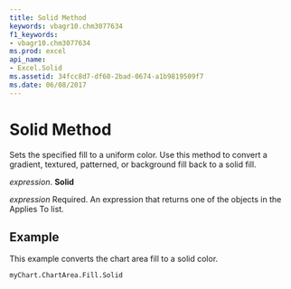 ```yaml
---
title: Solid Method
keywords: vbagr10.chm3077634
f1_keywords:
- vbagr10.chm3077634
ms.prod: excel
api_name:
- Excel.Solid
ms.assetid: 34fcc8d7-df60-2bad-0674-a1b9819509f7
ms.date: 06/08/2017
---
```



# Solid Method

Sets the specified fill to a uniform color. Use this method to convert a gradient, textured, patterned, or background fill back to a solid fill.

 _expression_. **Solid**

 _expression_ Required. An expression that returns one of the objects in the Applies To list.


## Example

This example converts the chart area fill to a solid color.


```
myChart.ChartArea.Fill.Solid
```


